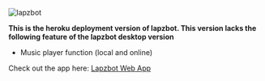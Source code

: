![lapzbot](http://i.imgur.com/txlWePx.png)


**This is the heroku deployment version of lapzbot. This version lacks the following feature of the lapzbot desktop version**
* Music player function (local and online)

Check out the app here: [Lapzbot Web App](http://lapzbot.herokuapp.com)
